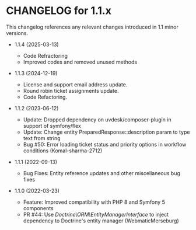 CHANGELOG for 1.1.x
===================

This changelog references any relevant changes introduced in 1.1 minor versions.

* 1.1.4 (2025-03-13)
    * Code Refractoring
    * Improved codes and removed unused methods

* 1.1.3 (2024-12-19)
   * License and support email address update.
   * Round robin ticket assignments update.
   * Code Refactoring.

* 1.1.2 (2023-06-12)
    * Update: Dropped dependency on uvdesk/composer-plugin in support of symfony/flex
    * Update: Change entity PreparedResponse::description param to type text from string
    * Bug #50: Error loading ticket status and priority options in workflow conditions (Komal-sharma-2712)

* 1.1.1 (2022-09-13)
    * Bug Fixes: Entity reference updates and other miscellaneous bug fixes

* 1.1.0 (2022-03-23)
    * Feature: Improved compatibility with PHP 8 and Symfony 5 components
    * PR #44: Use *Doctrine\ORM\EntityManagerInterface* to inject dependency to Doctrine's entity manager (WebmaticMerseburg)
